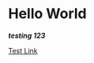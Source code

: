 <h1>Hello World</h1>

***<p>testing 123</p>***

<a href="https://lanebret85.github.io/test">Test Link</a>